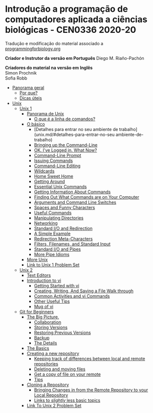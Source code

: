 # Introdução a programação de computadores aplicada a ciências biológicas - CEN0336 2020-20
Tradução e modificação do material associado a [programmingforbiology.org](http://programmingforbiology.org)

__Criador e Instrutor da versão em Português__
Diego M. Riaño-Pachón

__Criadores do material na versão em Inglês__  
Simon Prochnik  
Sofia Robb     

  * [Panorama geral](unix.md/#big-picture)
      * [Por que?](unix.md/#why)
      * [Dicas úteis](unix.md/#helpful-tips)
  * [Unix](unix.md/#unix)
      * [Unix 1](unix.md/#unix-1)
         * [Panorama de Unix](unix.md/#unix-overview)
            * [O que é a linha de comandos?](unix.md/#what-is-the-command-line)
         * [O básico](unix.md/#o-básico)
            * [Detalhes para entrar no seu ambiente de trabalho](unix.md/#detalhes-para-entrar-no-seu ambiente-de-trabalho)
            * [Bringing up the Command-Line](unix.md/#bringing-up-the-command-line)
            * [OK. I've Logged in.  What Now?](unix.md/#ok-ive-logged-in--what-now)
            * [Command-Line Prompt](unix.md/#command-line-prompt)
            * [Issuing Commands](unix.md/#issuing-commands)
            * [Command-Line Editing](unix.md/#command-line-editing)
            * [Wildcards](unix.md/#wildcards)
            * [Home Sweet Home](unix.md/#home-sweet-home)
            * [Getting Around](unix.md/#getting-around)
            * [Essential Unix Commands](unix.md/#essential-unix-commands)
            * [Getting Information About Commands](unix.md/#getting-information-about-commands)
            * [Finding Out What Commands are on Your Computer](unix.md/#finding-out-what-commands-are-on-your-computer)
            * [Arguments and Command Line Switches](unix.md/#arguments-and-command-line-switches)
            * [Spaces and Funny Characters](unix.md/#spaces-and-funny-characters)
            * [Useful Commands](unix.md/#useful-commands)
            * [Manipulating Directories](unix.md/#manipulating-directories)
            * [Networking](unix.md/#networking)
            * [Standard I/O and Redirection](unix.md/#standard-io-and-redirection)
            * [A Simple Example](unix.md/#a-simple-example)
            * [Redirection Meta-Characters](unix.md/#redirection-meta-characters)
            * [Filters, Filenames, and Standard Input](unix.md/#filters-filenames-and-standard-input)
            * [Standard I/O and Pipes](unix.md/#standard-io-and-pipes)
            * [More Pipe Idioms](unix.md/#more-pipe-idioms)
         * [More Unix](unix.md/#more-unix)
         * [<a href="problemsets/Unix_01_problemset.md">Link to Unix 1 Problem Set</a>](unix.md/#link-to-unix-1-problem-set)
      * [Unix 2](unix.md/#unix-2)
         * [Text Editors](unix.md/#text-editors)
         * [Introduction to vi](unix.md/#introduction-to-vi)
            * [Getting Started with vi](unix.md/#getting-started-with-vi)
            * [Creating, Writing, And Saving a File Walk through](unix.md/#creating-writing-and-saving-a-file-walk-through)
            * [Common Activities and vi Commands](unix.md/#common-activities-and-vi-commands)
            * [Other Useful Tips](unix.md/#other-useful-tips)
            * [Mug of vi](unix.md/#mug-of-vi)
      * [Git for Beginners](unix.md/#git-for-beginners)
         * [The Big Picture.](unix.md/#the-big-picture)
            * [Collaboration](unix.md/#collaboration)
            * [Storing Versions](unix.md/#storing-versions)
            * [Restoring Previous Versions](unix.md/#restoring-previous-versions)
            * [Backup](unix.md/#backup)
            * [The Details](unix.md/#the-details)
         * [The Basics](unix.md/#the-basics-1)
         * [Creating a new repository](unix.md/#creating-a-new-repository)
            * [Keeping track of differences between local and remote repositories](unix.md/#keeping-track-of-differences-between-local-and-remote-repositories)
            * [Deleting and moving files](unix.md/#deleting-and-moving-files)
            * [Get a copy of file on your remote](unix.md/#get-a-copy-of-file-on-your-remote)
            * [Tips](unix.md/#tips)
         * [Cloning a Repository](unix.md/#cloning-a-repository)
            * [Bringing Changes in from the Remote Repository to your Local Repository](unix.md/#bringing-changes-in-from-the-remote-repository-to-your-local-repository)
            * [Links to <em>slightly</em> less basic topics](unix.md/#links-to-slightly-less-basic-topics)
         * [<a href="problemsets/Unix_02_problemset.md">Link To Unix 2 Problem Set</a>](unix.md/#link-to-unix-2-problem-set)

